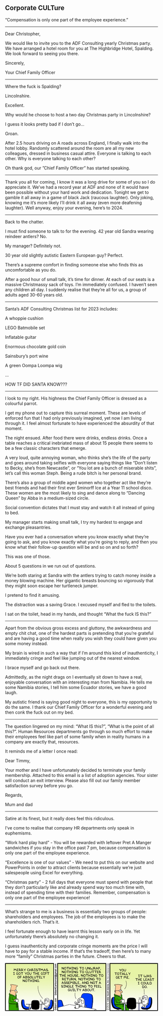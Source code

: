 ## Corporate CULTure

“Compensation is only one part of the employee experience.”

---

Dear Christopher,

We would like to invite you to the ADF Consulting yearly Christmas party. We have arranged a hotel room for you at The Highbridge Hotel, Spalding. We look forward to seeing you there.

Sincerely,

Your Chief Family Officer

---

Where the fuck is Spalding?

Lincolnshire.

Excellent.

Why would he choose to host a two day Christmas party in Lincolnshire?

I guess it looks pretty bad if I don’t go…

Groan.

After 2.5 hours driving on A roads across England, I finally walk into the hotel lobby. Randomly scattered around the room are all my new colleagues, dressed in business casual attire. Everyone is talking to each other. Why is everyone talking to each other?

Oh thank god, our ”Chief Family Officer” has started speaking.

---

Thank you all for coming, I know it was a long drive for some of you so I do appreciate it. We’ve had a record year at ADF and none of it would have been possible without your hard work and dedication. Tonight we get to gamble it all away in a game of black Jack (raucous laughter). Only joking, knowing me it’s more likely I’ll drink it all away (even more deafening laughter). Well anyway, enjoy your evening, here’s to 2024.

---

Back to the chatter.

I must find someone to talk to for the evening. 42 year old Sandra wearing reindeer antlers? No.

My manager? Definitely not.

30 year old slightly autistic Eastern European guy? Perfect.

There’s a supreme comfort in finding someone else who finds this as uncomfortable as you do.

After a good hour of small talk, it’s time for dinner. At each of our seats is a massive Christmassy sack of toys. I’m immediately confused. I haven’t seen any children all day. I suddenly realise that they’re all for us, a group of adults aged 30-60 years old.

---

Santa’s ADF Consulting Christmas list for 2023 includes:

A whoppie cushion

LEGO Batmobile set

Inflatable guitar

Enormous chocolate gold coin

Sainsbury’s port wine

A green Oompa Loompa wig

...

HOW TF DID SANTA KNOW???

---

I look to my right. His highness the Chief Family Officer is dressed as a colourful parrot.

I get my phone out to capture this surreal moment. These are levels of enforced fun that I had only previously imagined, yet now I am living through it. I feel almost fortunate to have experienced the absurdity of that moment.

The night ensued. After food there were drinks, endless drinks. Once a table reaches a critical inebriated mass of about 15 people there seems to be a few classic characters that emerge.

A very loud, quite annoying woman, who thinks she’s the life of the party and goes around taking selfies with everyone saying things like “Don’t listen to Becky, she’s from Newcastle”, or “You lot are a bunch of miserable shits”, let’s call this woman Steph. Being a rude bitch is her personal brand.

There’s also a group of middle aged women who together act like they’re best friends and had their first ever Sminorff Ice at a Year 11 school disco. These women are the most likely to sing and dance along to “Dancing Queen” by Abba in a medium-sized circle.

Social convention dictates that I must stay and watch it all instead of going to bed.

My manager starts making small talk, I try my hardest to engage and exchange pleasantries.

Have you ever had a conversation where you know exactly what they’re going to ask, and you know exactly what you’re going to reply, and then you know what their follow-up question will be and so on and so forth?

This was one of those.

About 5 questions in we run out of questions.

We’re both staring at Sandra with the antlers trying to catch money inside a money blowing machine. Her gigantic breasts bouncing so vigorously that they might soon escape her turtleneck jumper.

I pretend to find it amusing.

The distraction was a saving Grace. I excused myself and fled to the toilets.

I sat on the toilet, head in my hands, and thought “What the fuck IS this?”

---

Apart from the obvious gross excess and gluttony, the awkwardness and empty chit chat, one of the hardest parts is pretending that you’re grateful and are having a good time when really you wish they could have given you some money instead.

My brain is wired in such a way that if I’m around this kind of inauthenticity, I immediately cringe and feel like jumping out of the nearest window.

I brace myself and go back out there.

Admittedly, as the night drags on I eventually sit down to have a real, enjoyable conversation with an interesting man from Namibia. He tells me some Namibia stories, I tell him some Ecuador stories, we have a good laugh.

My autistic friend is saying good night to everyone, this is my opportunity to do the same. I thank our Chief Family Officer for a wonderful evening and then conk the fuck out on my bed.

---

The question lingered on my mind: “What IS this?”, “What is the point of all this?”. Human Resources departments go through so much effort to make their employees feel like part of some family when in reality humans in a company are exactly that, resources.

It reminds me of a letter I once read:

Dear Timmy,

Your mother and I have unfortunately decided to terminate your family membership. Attached to this email is a list of adoption agencies. Your sister will conduct an exit interview. Please also fill out our family member satisfaction survey before you go.

Regards,

Mum and dad

---

Satire at its finest, but it really does feel this ridiculous.

I’ve come to realise that company HR departments only speak in euphemisms.

“Work hard play hard” - You will be rewarded with leftover Pret A Manger sandwiches if you stay in the office past 7 pm, because compensation is only one part of the employee experience.

“Excellence is one of our values” - We need to put this on our website and PowerPoints in order to attract clients because essentially we’re just salespeople using Excel for everything.

“Christmas party” - 2 full days that everyone must spend with people that they don’t particularly like and already spend way too much time with, instead of spending time with their families. Remember, compensation is only one part of the employee experience!

---

What’s strange to me is a business is essentially two groups of people: shareholders and employees. The job of the employees is to make the shareholders rich. That’s it.

I feel fortunate enough to have learnt this lesson early on in life. Yet unfortunately there’s absolutely no changing it.

I guess inauthenticity and corporate cringe moments are the price I will have to pay for a stable income. If that’s the tradeoff, then here’s to many more “family” Christmas parties in the future. Cheers to that.

![image](gilbertchristmas.jpg)
